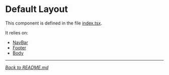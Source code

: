 # Default Layout

This component is defined in the file [index.tsx](./index.tsx).

It relies on:

- [NavBar](../../components/navbar/README.md)
- [Footer](../../components/footer/README.md)
- [Body](../../components/body/README.md)

---

[_Back to README.md_](../../../README.md)
